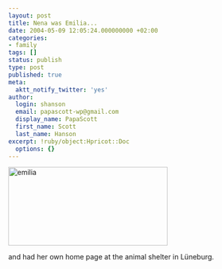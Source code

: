 ```yaml
---
layout: post
title: Nena was Emilia...
date: 2004-05-09 12:05:24.000000000 +02:00
categories:
- family
tags: []
status: publish
type: post
published: true
meta:
  aktt_notify_twitter: 'yes'
author:
  login: shanson
  email: papascott-wp@gmail.com
  display_name: PapaScott
  first_name: Scott
  last_name: Hanson
excerpt: !ruby/object:Hpricot::Doc
  options: {}
---
```

<p><a href="http://www.tierschutzverein-lueneburg.de/vermittlung.php?rubrik=Katzen" title="Emilia's Homepage at Tierschutzverein L&#252;neburg"><img src="https://www.papascott.de/wordpress/wp-content/uploads/2004/05/emilia.jpg" height="158" width="320" border="0" alt="emilia" /></a></p>
<p>and had her own home page at the animal shelter in L&#252;neburg.</p>
